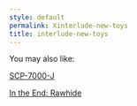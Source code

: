```yaml
---
style: default
permalink: Xinterlude-new-toys
title: interlude-new-toys
---
```

You may also like:

[SCP-7000-J](http://scp-wiki.net/scp-7000-j)

[In the End: Rawhide](http://scp-wiki.net/intheendrawhide)
